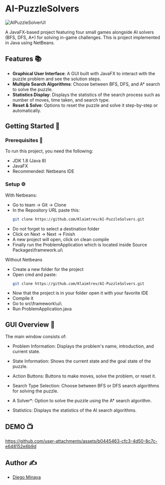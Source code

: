 # AI-PuzzleSolvers

![AIPuzzleSolverUI](https://github.com/user-attachments/assets/9ed3e853-bd38-4c3b-81c5-b9de890040b1)

A JavaFX-based project featuring four small games alongside AI solvers (BFS, DFS, A*) for solving in-game challenges. This is project implemented in Java using NetBeans. 

## Features :books:
- **Graphical User Interface**: A GUI built with JavaFX to interact with the puzzle problem and see the solution steps.
- **Multiple Search Algorithms**: Choose between BFS, DFS, and A* search to solve the puzzle.
- **Statistics Display**: Displays the statistics of the search process such as number of moves, time taken, and search type.
- **Reset & Solve**: Options to reset the puzzle and solve it step-by-step or automatically.


## Getting Started :rocket:

### Prerequisites :memo: 

To run this project, you need the following:
- JDK 1.8 (Java 8)
- JavaFX
- Recommended: Netbeans IDE

### Setup :gear:

With Netbeans:
- Go to team -> Git -> Clone
- In the Repository URL paste this:
  ```bash
  git clone https://github.com/Klaimtrev/AI-PuzzleSolvers.git
- Do not forget to select a destination folder
- Click on Next -> Next -> Finish
- A new project will open, click on clean compile
- Finally run the ProblemApplication which is located inside Source Packages\framework.ui\

Without Netbeans
- Create a new folder for the project
- Open cmd and paste:
  ```bash
  git clone https://github.com/Klaimtrev/AI-PuzzleSolvers.git
- Now that the project is in your folder open it with your favorite IDE
- Compile it
- Go to src\framework\ui\
- Run ProblemApplication.java


## GUI Overview :iphone: 
The main window consists of:

- Problem Information: Displays the problem's name, introduction, and current state.

- State Information: Shows the current state and the goal state of the puzzle.

- Action Buttons: Buttons to make moves, solve the problem, or reset it.

- Search Type Selection: Choose between BFS or DFS search algorithms for solving the puzzle.

- A Solver*: Option to solve the puzzle using the A* search algorithm.

- Statistics: Displays the statistics of the AI search algorithms.

## DEMO :tv:


https://github.com/user-attachments/assets/b0445463-cfc3-4d50-8c7c-e648152e6b9d



## Author :writing_hand: 

- [Diego Minaya](https://github.com/Klaimtrev)
